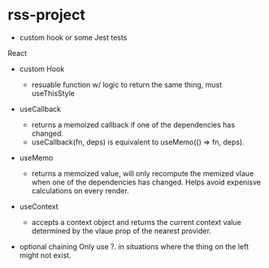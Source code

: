 # rss-project

- custom hook or some Jest tests

React
- custom Hook 
    - resuable function w/ logic to return the same thing, must useThisStyle 

- useCallback
    - returns a memoized callback if one of the dependencies has changed.
    - useCallback(fn, deps) is equivalent to useMemo(() => fn, deps).

- useMemo
    - returns a memoized value, will only recompute the memized vlaue when one of the dependencies has changed.
    Helps avoid expenisve calculations on every render.

- useContext
    - accepts a context object and returns the current context value determined by the vlaue prop of the nearest provider.

- optional chaining
Only use ?. in situations where the thing on the left might not exist.